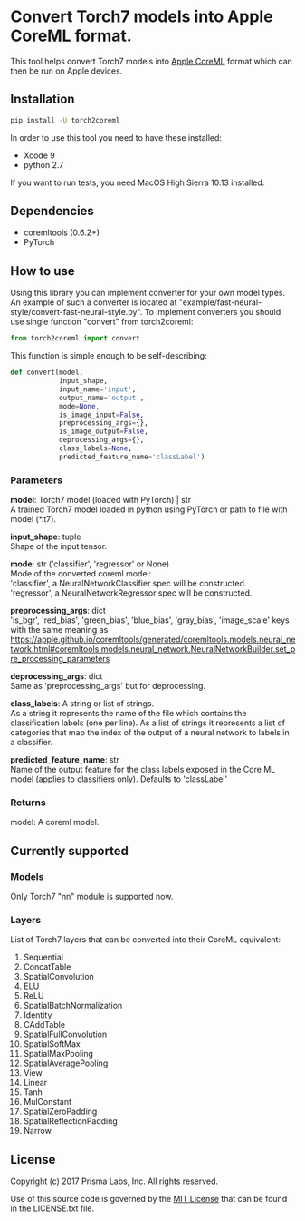 # Convert Torch7 models into Apple CoreML format.

This tool helps convert Torch7 models into [Apple CoreML](https://developer.apple.com/documentation/coreml) format which can then be run on Apple devices.

## Installation
```bash
pip install -U torch2coreml
```

In order to use this tool you need to have these installed:
* Xcode 9
* python 2.7

If you want to run tests, you need MacOS High Sierra 10.13 installed.

## Dependencies

* coremltools (0.6.2+)
* PyTorch

## How to use
Using this library you can implement converter for your own model types. An example of such a converter is located at "example/fast-neural-style/convert-fast-neural-style.py".
To implement converters you should use single function "convert" from torch2coreml:

```python
from torch2coreml import convert
```

This function is simple enough to be self-describing:

```python
def convert(model,
            input_shape,
            input_name='input',
            output_name='output',
            mode=None,
            is_image_input=False,
            preprocessing_args={},
            is_image_output=False,
            deprocessing_args={},
            class_labels=None,
            predicted_feature_name='classLabel')
```

### Parameters
__model__: Torch7 model (loaded with PyTorch) | str  
    A trained Torch7 model loaded in python using PyTorch or path to file
    with model (*.t7).

__input_shape__: tuple  
    Shape of the input tensor.

__mode__: str ('classifier', 'regressor' or None)  
    Mode of the converted coreml model:  
    'classifier', a NeuralNetworkClassifier spec will be constructed.  
    'regressor', a NeuralNetworkRegressor spec will be constructed.

__preprocessing_args__: dict  
    'is_bgr', 'red_bias', 'green_bias', 'blue_bias', 'gray_bias',
    'image_scale' keys with the same meaning as
    https://apple.github.io/coremltools/generated/coremltools.models.neural_network.html#coremltools.models.neural_network.NeuralNetworkBuilder.set_pre_processing_parameters

__deprocessing_args__: dict  
    Same as 'preprocessing_args' but for deprocessing.

__class_labels__: A string or list of strings.  
    As a string it represents the name of the file which contains
    the classification labels (one per line).
    As a list of strings it represents a list of categories that map
    the index of the output of a neural network to labels in a classifier.

__predicted_feature_name__: str  
    Name of the output feature for the class labels exposed in the Core ML
    model (applies to classifiers only). Defaults to 'classLabel'

### Returns
model: A coreml model.

## Currently supported
### Models
Only Torch7 "nn" module is supported now.

### Layers
List of Torch7 layers that can be converted into their CoreML equivalent:

1. Sequential
2. ConcatTable
3. SpatialConvolution
4. ELU
5. ReLU
6. SpatialBatchNormalization
7. Identity
8. CAddTable
9. SpatialFullConvolution
10. SpatialSoftMax
11. SpatialMaxPooling
12. SpatialAveragePooling
13. View
14. Linear
15. Tanh
16. MulConstant
17. SpatialZeroPadding
18. SpatialReflectionPadding
19. Narrow

## License

Copyright (c) 2017 Prisma Labs, Inc. All rights reserved.

Use of this source code is governed by the [MIT License](https://opensource.org/licenses/MIT) that can be found in the LICENSE.txt file.
